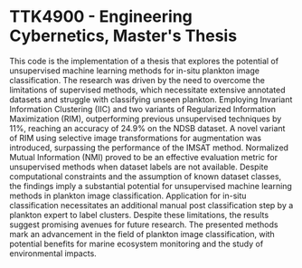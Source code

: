 # TTK4900 - Engineering Cybernetics, Master's Thesis


This code is the implementation of a thesis that explores the potential of unsupervised machine learning methods for
in-situ plankton image classification. The research was driven by the need to overcome the limitations of supervised methods, which necessitate extensive annotated datasets and struggle with classifying unseen plankton. Employing Invariant
Information Clustering (IIC) and two variants of Regularized Information Maximization (RIM), outperforming previous unsupervised techniques by 11%, reaching
an accuracy of 24.9% on the NDSB dataset. A novel variant of RIM using selective
image transformations for augmentation was introduced, surpassing the performance of the IMSAT method.
Normalized Mutual Information (NMI) proved to be an effective evaluation metric
for unsupervised methods when dataset labels are not available. Despite computational constraints and the assumption of known dataset classes, the findings imply
a substantial potential for unsupervised machine learning methods in plankton
image classification.
Application for in-situ classification necessitates an additional manual post classification step by a plankton expert to label clusters. Despite these limitations, the
results suggest promising avenues for future research. The presented methods
mark an advancement in the field of plankton image classification, with potential
benefits for marine ecosystem monitoring and the study of environmental impacts.
